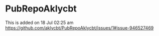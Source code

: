 # PubRepoAklycbt
This is added on 18 Jul 02:25 am
https://github.com/aklycbt/PubRepoAklycbt/issues/1#issue-946527469
